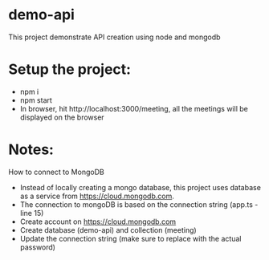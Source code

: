 # demo-api
This project demonstrate API creation using node and mongodb

# Setup the project:
- npm i
- npm start
- In browser, hit http://localhost:3000/meeting, all the meetings will be displayed on the browser

# Notes:
How to connect to MongoDB
- Instead of locally creating a mongo database, this project uses database as a service from https://cloud.mongodb.com.
- The connection to mongoDB is based on the connection string (app.ts - line 15)
- Create account on https://cloud.mongodb.com 
- Create database (demo-api) and collection (meeting)
- Update the connection string (make sure to replace <password> with the actual password)

